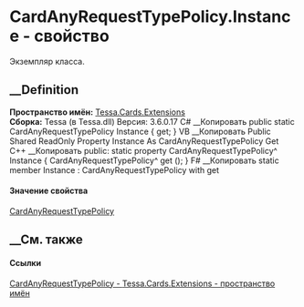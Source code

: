# CardAnyRequestTypePolicy.Instance - свойство
Экземпляр класса.
##  __Definition
 **Пространство имён:** [Tessa.Cards.Extensions](N_Tessa_Cards_Extensions.htm)  
 **Сборка:** Tessa (в Tessa.dll) Версия: 3.6.0.17
C# __Копировать
     public static CardAnyRequestTypePolicy Instance { get; }
VB __Копировать
     Public Shared ReadOnly Property Instance As CardAnyRequestTypePolicy
    	Get
C++ __Копировать
     public:
    static property CardAnyRequestTypePolicy^ Instance {
    	CardAnyRequestTypePolicy^ get ();
    }
F# __Копировать
     static member Instance : CardAnyRequestTypePolicy with get
#### Значение свойства
[CardAnyRequestTypePolicy](T_Tessa_Cards_Extensions_CardAnyRequestTypePolicy.htm)
##  __См. также
#### Ссылки
[CardAnyRequestTypePolicy -
](T_Tessa_Cards_Extensions_CardAnyRequestTypePolicy.htm)
[Tessa.Cards.Extensions - пространство имён](N_Tessa_Cards_Extensions.htm)
